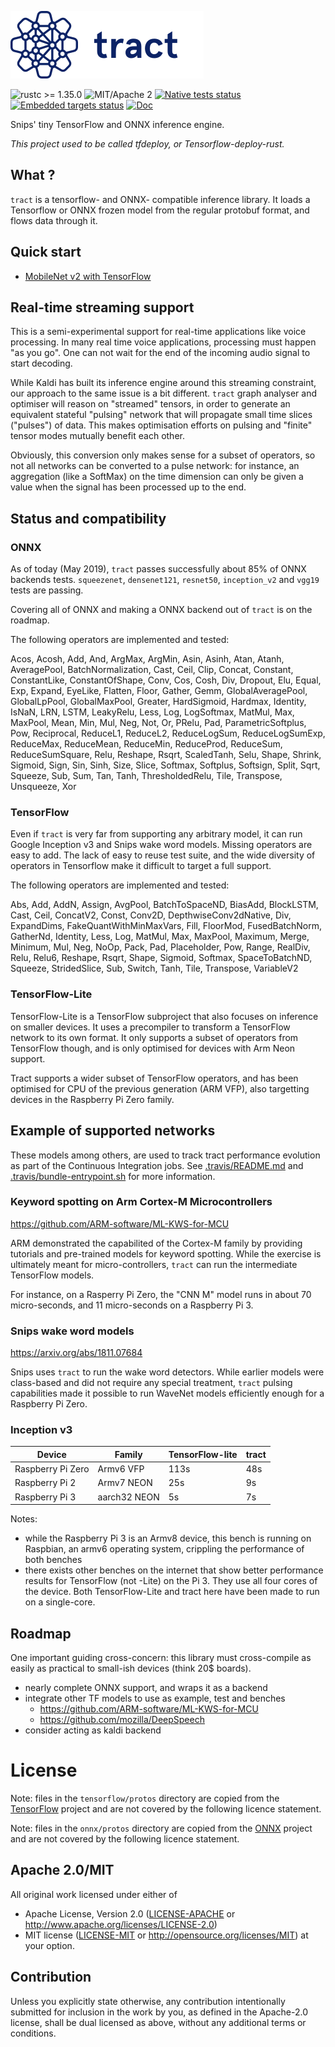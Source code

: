 ![tract-logo](assets/tract-logo/PNG/tract-horizontal-blue.png)

![rustc >= 1.35.0](https://img.shields.io/badge/rustc-%3E%3D1.35.0-brightgreen)
![MIT/Apache 2](https://img.shields.io/crates/l/tract)
[![Native tests status](https://github.com/snipsco/tract/workflows/Native%20test%20suite/badge.svg)](https://github.com/snipsco/tract/actions)
[![Embedded targets status](https://github.com/snipsco/tract/workflows/Embedded%20targets/badge.svg)](https://github.com/snipsco/tract/actions)
[![Doc](https://docs.rs/tract-core/badge.svg)](https://docs.rs/tract-core)

Snips' tiny TensorFlow and ONNX inference engine.

_This project used to be called tfdeploy, or Tensorflow-deploy-rust._

## What ?

`tract` is a tensorflow- and ONNX- compatible inference library. It loads a 
Tensorflow or ONNX frozen model from the regular protobuf format, and flows
data through it.

## Quick start

* [MobileNet v2 with TensorFlow](examples/tensorflow-mobilenet-v2)

## Real-time streaming support

This is a semi-experimental support for real-time applications like voice
processing. In many real time voice applications, processing must happen "as you
go". One can not wait for the end of the incoming audio signal to start
decoding.

While Kaldi has built its inference engine around this streaming constraint,
our approach to the same issue is a bit different. `tract` graph analyser and
optimiser will reason on "streamed" tensors, in order to generate an equivalent
stateful "pulsing" network that will propagate small time slices ("pulses") of
data. This makes optimisation efforts on pulsing and "finite" tensor modes
mutually benefit each other.

Obviously, this conversion only makes sense for a subset of operators, so not
all networks can be converted to a pulse network: for instance, an aggregation
(like a SoftMax) on the time dimension can only be given a value when the
signal has been processed up to the end.

## Status and compatibility

### ONNX

As of today (May 2019), `tract` passes successfully about 85% of ONNX backends
tests. `squeezenet`, `densenet121`, `resnet50`, `inception_v2` and `vgg19` tests
are passing.

Covering all of ONNX and making a ONNX backend out of `tract` is on the roadmap.

The following operators are implemented and tested:

Acos, Acosh, Add, And, ArgMax, ArgMin, Asin, Asinh, Atan, Atanh, AveragePool,
BatchNormalization, Cast, Ceil, Clip, Concat, Constant, ConstantLike,
ConstantOfShape, Conv, Cos, Cosh, Div, Dropout, Elu, Equal, Exp, Expand,
EyeLike, Flatten, Floor, Gather, Gemm, GlobalAveragePool, GlobalLpPool,
GlobalMaxPool, Greater, HardSigmoid, Hardmax, Identity, IsNaN, LRN, LSTM,
LeakyRelu, Less, Log, LogSoftmax, MatMul, Max, MaxPool, Mean, Min, Mul, Neg,
Not, Or, PRelu, Pad, ParametricSoftplus, Pow, Reciprocal, ReduceL1, ReduceL2,
ReduceLogSum, ReduceLogSumExp, ReduceMax, ReduceMean, ReduceMin, ReduceProd,
ReduceSum, ReduceSumSquare, Relu, Reshape, Rsqrt, ScaledTanh, Selu, Shape,
Shrink, Sigmoid, Sign, Sin, Sinh, Size, Slice, Softmax, Softplus, Softsign,
Split, Sqrt, Squeeze, Sub, Sum, Tan, Tanh, ThresholdedRelu, Tile, Transpose,
Unsqueeze, Xor

### TensorFlow

Even if `tract` is very far from supporting any arbitrary model, it can run
Google Inception v3 and Snips wake word models. Missing operators are easy
to add. The lack of easy to reuse test suite, and the wide diversity of 
operators in Tensorflow make it difficult to target a full support.

The following operators are implemented and tested:

Abs, Add, AddN, Assign, AvgPool, BatchToSpaceND, BiasAdd, BlockLSTM, Cast,
Ceil, ConcatV2, Const, Conv2D, DepthwiseConv2dNative, Div, ExpandDims,
FakeQuantWithMinMaxVars, Fill, FloorMod, FusedBatchNorm, GatherNd, Identity,
Less, Log, MatMul, Max, MaxPool, Maximum, Merge, Minimum, Mul, Neg, NoOp, Pack,
Pad, Placeholder, Pow, Range, RealDiv, Relu, Relu6, Reshape, Rsqrt, Shape,
Sigmoid, Softmax, SpaceToBatchND, Squeeze, StridedSlice, Sub, Switch, Tanh,
Tile, Transpose, VariableV2


### TensorFlow-Lite

TensorFlow-Lite is a TensorFlow subproject that also focuses on inference on
smaller devices. It uses a precompiler to transform a TensorFlow network to
its own format. It only supports a subset of operators from TensorFlow though,
and is only optimised for devices with Arm Neon support.

Tract supports a wider subset of TensorFlow operators, and has been optimised
for CPU of the previous generation (ARM VFP), also targetting devices in the
Raspberry Pi Zero family.

## Example of supported networks

These models among others, are used to track tract performance evolution as
part of the Continuous Integration jobs. See [.travis/README.md](readme) and 
[.travis/bundle-entrypoint.sh](.travis/bundle-entrypoint.sh) for more
information.

### Keyword spotting on Arm Cortex-M Microcontrollers

https://github.com/ARM-software/ML-KWS-for-MCU

ARM demonstrated the capabilited of the Cortex-M family by providing
tutorials and pre-trained models for keyword spotting. While the exercise
is ultimately meant for micro-controllers, `tract` can run the intermediate
TensorFlow models.

For instance, on a Rasperry Pi Zero, the "CNN M" model runs in about 70
micro-seconds, and 11 micro-seconds on a Raspberry Pi 3.

### Snips wake word models

https://arxiv.org/abs/1811.07684

Snips uses `tract` to run the wake word detectors. While earlier models were
class-based and did not require any special treatment, `tract` pulsing
capabilities made it possible to run WaveNet models efficiently enough for a
Raspberry Pi Zero.

### Inception v3

|      Device         |      Family    |  TensorFlow-lite  |  tract  |
|---------------------|----------------|-------------------|---------|
|  Raspberry Pi Zero  |    Armv6 VFP   |        113s       |   48s   |
|  Raspberry Pi 2     |    Armv7 NEON  |         25s       |    9s   |
|  Raspberry Pi 3     |  aarch32 NEON  |          5s       |    7s   |

Notes:

 * while the Raspberry Pi 3 is an Armv8 device, this bench is running
     on Raspbian, an armv6 operating system, crippling the performance
     of both benches
 * there exists other benches on the internet that show better
     performance results for TensorFlow (not -Lite) on the Pi 3.
     They use all four cores of the device. Both TensorFlow-Lite and tract
     here have been made to run on a single-core.

## Roadmap

One important guiding cross-concern: this library must cross-compile as
easily as practical to small-ish devices (think 20$ boards).

* nearly complete ONNX support, and wraps it as a backend
* integrate other TF models to use as example, test and benches
    * https://github.com/ARM-software/ML-KWS-for-MCU
    * https://github.com/mozilla/DeepSpeech
* consider acting as kaldi backend

# License

Note: files in the `tensorflow/protos` directory are copied from the
[TensorFlow](https://github.com/tensorflow/tensorflow) project and are not
covered by the following licence statement.

Note: files in the `onnx/protos` directory are copied from the
[ONNX](https://github.com/onnx/onnx) project and are not
covered by the following licence statement.

## Apache 2.0/MIT

All original work licensed under either of
 * Apache License, Version 2.0 ([LICENSE-APACHE](LICENSE-APACHE) or http://www.apache.org/licenses/LICENSE-2.0)
 * MIT license ([LICENSE-MIT](LICENSE-MIT) or http://opensource.org/licenses/MIT)
at your option.

## Contribution

Unless you explicitly state otherwise, any contribution intentionally submitted
for inclusion in the work by you, as defined in the Apache-2.0 license, shall
be dual licensed as above, without any additional terms or conditions.
